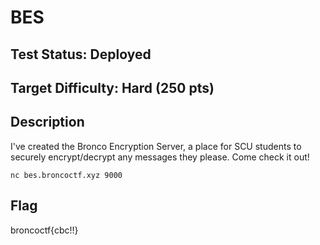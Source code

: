 # BES

## Test Status: Deployed

## Target Difficulty: Hard (250 pts)

## Description

I've created the Bronco Encryption Server, a place for SCU students to securely encrypt/decrypt any messages they please. Come check it out!

`nc bes.broncoctf.xyz 9000`

## Flag

broncoctf{cbc!!}
